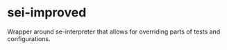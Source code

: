 sei-improved
============

Wrapper around se-interpreter that allows for overriding parts of tests and configurations.
